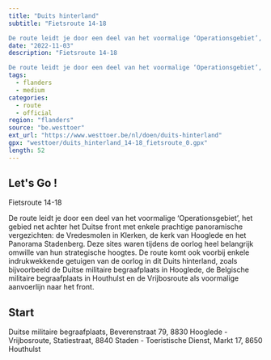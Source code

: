 ```yaml
---
title: "Duits hinterland"
subtitle: "Fietsroute 14-18

De route leidt je door een deel van het voormalige ‘Operationsgebiet’, het gebied net achter het Duitse front met enkele prachtige panoramische vergezichten: de Vredesmolen in Klerken, de kerk van Hooglede en het Panorama Stadenberg"
date: "2022-11-03"
description: "Fietsroute 14-18

De route leidt je door een deel van het voormalige ‘Operationsgebiet’, het gebied net achter het Duitse front met enkele prachtige panoramische vergezichten: de Vredesmolen in Klerken, de kerk van Hooglede en het Panorama Stadenberg" 
tags:
  - flanders
  - medium
categories: 
  - route
  - official
region: "flanders"
source: "be.westtoer"
ext_url: "https://www.westtoer.be/nl/doen/duits-hinterland"
gpx: "westtoer/duits_hinterland_14-18_fietsroute_0.gpx"
length: 52
---
```


## Let's Go !

Fietsroute 14-18

De route leidt je door een deel van het voormalige ‘Operationsgebiet’, het gebied net achter het Duitse front met enkele prachtige panoramische vergezichten: de Vredesmolen in Klerken, de kerk van Hooglede en het Panorama Stadenberg. Deze sites waren tijdens de oorlog heel belangrijk omwille van hun strategische hoogtes. De route komt ook voorbij enkele indrukwekkende getuigen van de oorlog in dit Duits hinterland, zoals bijvoorbeeld de Duitse militaire begraafplaats in Hooglede, de Belgische militaire begraafplaats in Houthulst en de Vrijbosroute als voormalige aanvoerlijn naar het front.

## Start 

Duitse militaire begraafplaats, Beverenstraat 79, 8830 Hooglede - Vrijbosroute, Statiestraat, 8840 Staden - Toeristische Dienst, Markt 17, 8650 Houthulst 


